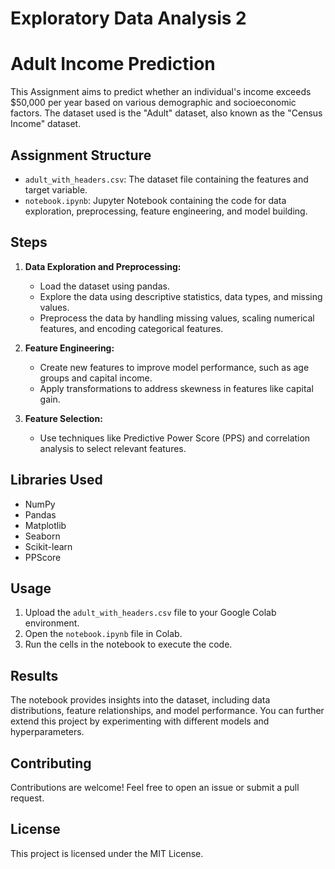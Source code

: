 # Exploratory Data Analysis 2
# Adult Income Prediction

This Assignment aims to predict whether an individual's income exceeds $50,000 per year based on various demographic and socioeconomic factors. The dataset used is the "Adult" dataset, also known as the "Census Income" dataset.

## Assignment Structure

* `adult_with_headers.csv`: The dataset file containing the features and target variable.
* `notebook.ipynb`: Jupyter Notebook containing the code for data exploration, preprocessing, feature engineering, and model building.

## Steps

1. **Data Exploration and Preprocessing:**
    * Load the dataset using pandas.
    * Explore the data using descriptive statistics, data types, and missing values.
    * Preprocess the data by handling missing values, scaling numerical features, and encoding categorical features.

2. **Feature Engineering:**
    * Create new features to improve model performance, such as age groups and capital income.
    * Apply transformations to address skewness in features like capital gain.

3. **Feature Selection:**
    * Use techniques like Predictive Power Score (PPS) and correlation analysis to select relevant features.

## Libraries Used

* NumPy
* Pandas
* Matplotlib
* Seaborn
* Scikit-learn
* PPScore

## Usage

1. Upload the `adult_with_headers.csv` file to your Google Colab environment.
2. Open the `notebook.ipynb` file in Colab.
3. Run the cells in the notebook to execute the code.

## Results

The notebook provides insights into the dataset, including data distributions, feature relationships, and model performance. You can further extend this project by experimenting with different models and hyperparameters.

## Contributing

Contributions are welcome! Feel free to open an issue or submit a pull request.

## License

This project is licensed under the MIT License.
